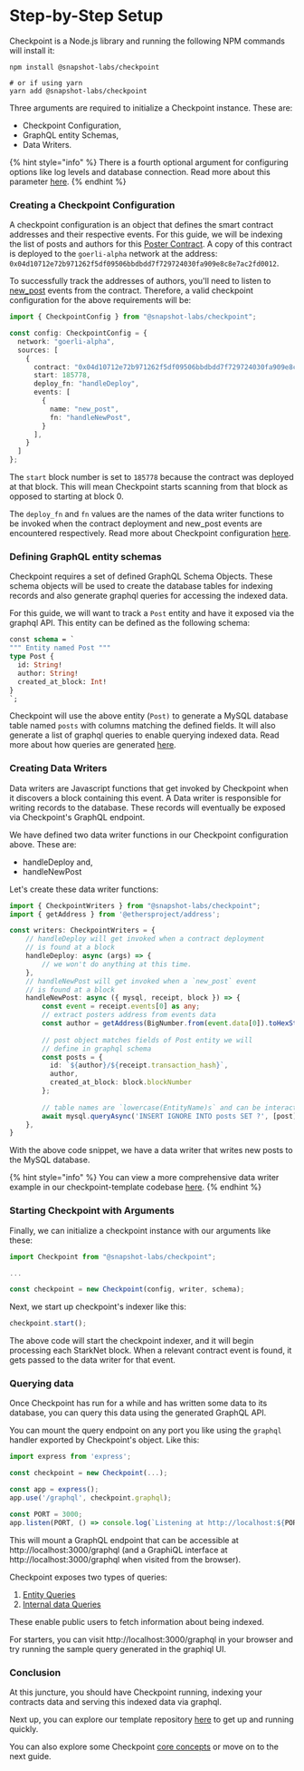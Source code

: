 # Step-by-Step Setup

Checkpoint is a Node.js library and running the following NPM commands will install it:

```
npm install @snapshot-labs/checkpoint

# or if using yarn
yarn add @snapshot-labs/checkpoint
```

Three arguments are required to initialize a Checkpoint instance. These are:

* Checkpoint Configuration,
* GraphQL entity Schemas,
* Data Writers.

{% hint style="info" %}
There is a fourth optional argument for configuring options like log levels and database connection. Read more about this parameter [here](advanced-options.md).
{% endhint %}

### Creating a Checkpoint Configuration

A checkpoint configuration is an object that defines the smart contract addresses and their respective events. For this guide, we will be indexing the list of posts and authors for this [Poster Contract](https://github.com/snapshot-labs/starknet-poster/blob/master/contracts/Poster.cairo). A copy of this contract is deployed to the `goerli-alpha` network at the address: `0x04d10712e72b971262f5df09506bbdbdd7f729724030fa909e8c8e7ac2fd0012`.

To successfully track the addresses of authors, you'll need to listen to [new\_post](https://github.com/snapshot-labs/starknet-poster/blob/master/contracts/Poster.cairo#L7) events from the contract. Therefore, a valid checkpoint configuration for the above requirements will be:

```typescript
import { CheckpointConfig } from "@snapshot-labs/checkpoint";

const config: CheckpointConfig = {
  network: "goerli-alpha",
  sources: [
    {
      contract: "0x04d10712e72b971262f5df09506bbdbdd7f729724030fa909e8c8e7ac2fd0012",
      start: 185778,
      deploy_fn: "handleDeploy",
      events: [
        {
          name: "new_post",
          fn: "handleNewPost",
        }
      ],
    }
  ]
};
```

The `start` block number is set to `185778` because the contract was deployed at that block. This will mean Checkpoint starts scanning from that block as opposed to starting at block 0.

The `deploy_fn` and `fn` values are the names of the data writer functions to be invoked when the contract deployment and new\_post events are encountered respectively. Read more about Checkpoint configuration [here](../core-concepts/checkpoint-configuration.md).

### Defining GraphQL entity schemas

Checkpoint requires a set of defined GraphQL Schema Objects. These schema objects will be used to create the database tables for indexing records and also generate graphql queries for accessing the indexed data.

For this guide, we will want to track a `Post` entity and have it exposed via the graphql API. This entity can be defined as the following schema:

```graphql
const schema = `
""" Entity named Post """
type Post {
  id: String!
  author: String!
  created_at_block: Int!
}
`;
```

Checkpoint will use the above entity (`Post)` to generate a MySQL database table named `posts` with columns matching the defined fields. It will also generate a list of graphql queries to enable querying indexed data. Read more about how queries are generated [here](../core-concepts/entity-schema.md#query-generation).

### Creating Data Writers

Data writers are Javascript functions that get invoked by Checkpoint when it discovers a block containing this event. A Data writer is responsible for writing records to the database. These records will eventually be exposed via Checkpoint's GraphQL endpoint.

We have defined two data writer functions in our Checkpoint configuration above. These are:

* handleDeploy and,
* handleNewPost

Let's create these data writer functions:

```typescript
import { CheckpointWriters } from "@snapshot-labs/checkpoint";
import { getAddress } from '@ethersproject/address';

const writers: CheckpointWriters = {
    // handleDeploy will get invoked when a contract deployment
    // is found at a block
    handleDeploy: async (args) => {
        // we won't do anything at this time.
    },
    // handleNewPost will get invoked when a `new_post` event
    // is found at a block
    handleNewPost: async ({ mysql, receipt, block }) => {
        const event = receipt.events[0] as any;
        // extract posters address from events data
        const author = getAddress(BigNumber.from(event.data[0]).toHexString());
        
        // post object matches fields of Post entity we will
        // define in graphql schema
        const posts = {
          id: `${author}/${receipt.transaction_hash}`,
          author,
          created_at_block: block.blockNumber
        };
    
        // table names are `lowercase(EntityName)s` and can be interacted with sql
        await mysql.queryAsync('INSERT IGNORE INTO posts SET ?', [post]);
    },
}
```

With the above code snippet, we have a data writer that writes new posts to the MySQL database.

{% hint style="info" %}
You can view a more comprehensive data writer example in our checkpoint-template codebase [here](https://github.com/snapshot-labs/checkpoint-template/blob/master/src/writers.ts).
{% endhint %}

### Starting Checkpoint with Arguments

Finally, we can initialize a checkpoint instance with our arguments like these:

```typescript
import Checkpoint from "@snapshot-labs/checkpoint";

...

const checkpoint = new Checkpoint(config, writer, schema);
```

Next, we start up checkpoint's indexer like this:

```typescript
checkpoint.start();
```

The above code will start the checkpoint indexer, and it will begin processing each StarkNet block. When a relevant contract event is found, it gets passed to the data writer for that event.

### Querying data

Once Checkpoint has run for a while and has written some data to its database, you can query this data using the generated GraphQL API.

You can mount the query endpoint on any port you like using the `graphql` handler exported by Checkpoint's object. Like this:

```typescript
import express from 'express';

const checkpoint = new Checkpoint(...);

const app = express();
app.use('/graphql', checkpoint.graphql);

const PORT = 3000;
app.listen(PORT, () => console.log(`Listening at http://localhost:${PORT}`));
```

This will mount a GraphQL endpoint that can be accessible at http://localhost:3000/graphql (and a GraphiQL interface at http://localhost:3000/graphql when visited from the browser).&#x20;

Checkpoint exposes two types of queries:&#x20;

1. [Entity Queries](../core-concepts/entity-schema.md#query-generation)
2. [Internal data Queries](../core-concepts/internal-data-query.md)

These enable public users to fetch information about being indexed.

For starters, you can visit http://localhost:3000/graphql in your browser and try running the sample query generated in the graphiql UI.

### Conclusion

At this juncture, you should have Checkpoint running, indexing your contracts data and serving this indexed data via graphql.&#x20;

Next up, you can explore our template repository [here](https://github.com/snapshot-labs/checkpoint-template) to get up and running quickly.

You can also explore some Checkpoint [core concepts](broken-reference) or move on to the next guide.

